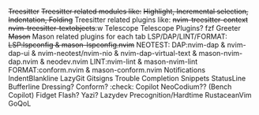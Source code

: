 ~~Treesitter~~
    ~~Treesitter related modules like:~~
    ~~Highlight, Incremental selection, Indentation, Folding~~
    Treesitter related plugins like:
    ~~nvim-treesitter-context~~
    ~~nvim-treesitter-textobjects~~:w
Telescope
    Telescope Plugins?
fzf
Greeter
~~Mason~~
    Mason related plugins for each tab LSP/DAP/LINT/FORMAT:
    ~~LSP:lspconfig & mason-lspconfig.nvim~~
    NEOTEST: 
    DAP:nvim-dap & nvim-dap-ui & nvim-neotest/nvim-nio & nvim-dap-virtual-text & mason-nvim-dap.nvim & neodev.nvim
    LINT:nvim-lint & mason-nvim-lint
    FORMAT:conform.nvim & mason-conform.nvim
Notifications
IndentBlankline
LazyGit
Gitsigns
Trouble
Completion
Snippets
StatusLine
Bufferline
Dressing?
Conform? :check:
Copilot
NeoCodium?? (Bench Copilot)
Fidget
Flash?
Yazi?
Lazydev
Precognition/Hardtime
RustaceanVim
GoQoL
